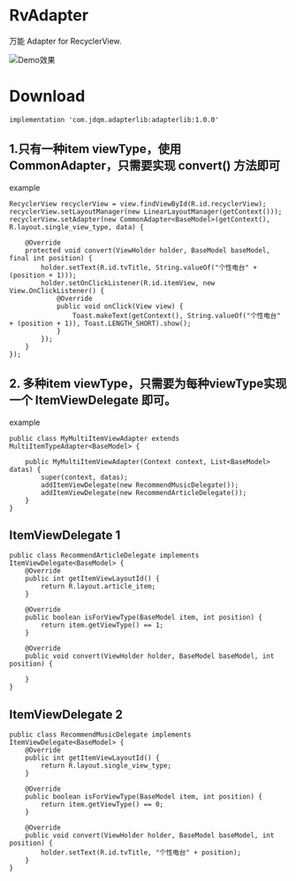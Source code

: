 # RvAdapter
万能 Adapter for RecyclerView.

![Demo效果](https://raw.githubusercontent.com/jdqm/RvAdapter/master/demo.gif)

# Download

```
implementation 'com.jdqm.adapterlib:adapterlib:1.0.0'
```

## 1.只有一种item viewType，使用 CommonAdapter，只需要实现 convert() 方法即可

example

```
RecyclerView recyclerView = view.findViewById(R.id.recyclerView);
recyclerView.setLayoutManager(new LinearLayoutManager(getContext()));
recyclerView.setAdapter(new CommonAdapter<BaseModel>(getContext(), R.layout.single_view_type, data) {

    @Override
    protected void convert(ViewHolder holder, BaseModel baseModel, final int position) {
        holder.setText(R.id.tvTitle, String.valueOf("个性电台" + (position + 1)));
        holder.setOnClickListener(R.id.itemView, new View.OnClickListener() {
            @Override
            public void onClick(View view) {
                Toast.makeText(getContext(), String.valueOf("个性电台" + (position + 1)), Toast.LENGTH_SHORT).show();
            }
        });
    }
});
```

## 2. 多种item viewType，只需要为每种viewType实现一个 ItemViewDelegate 即可。

example

```
public class MyMultiItemViewAdapter extends MultiItemTypeAdapter<BaseModel> {

    public MyMultiItemViewAdapter(Context context, List<BaseModel> datas) {
        super(context, datas);
        addItemViewDelegate(new RecommendMusicDelegate());
        addItemViewDelegate(new RecommendArticleDelegate());
    }
}
```

## ItemViewDelegate 1

```
public class RecommendArticleDelegate implements ItemViewDelegate<BaseModel> {
    @Override
    public int getItemViewLayoutId() {
        return R.layout.article_item;
    }

    @Override
    public boolean isForViewType(BaseModel item, int position) {
        return item.getViewType() == 1;
    }

    @Override
    public void convert(ViewHolder holder, BaseModel baseModel, int position) {

    }
}
```

## ItemViewDelegate 2

```
public class RecommendMusicDelegate implements ItemViewDelegate<BaseModel> {
    @Override
    public int getItemViewLayoutId() {
        return R.layout.single_view_type;
    }

    @Override
    public boolean isForViewType(BaseModel item, int position) {
        return item.getViewType() == 0;
    }

    @Override
    public void convert(ViewHolder holder, BaseModel baseModel, int position) {
        holder.setText(R.id.tvTitle, "个性电台" + position);
    }
}
```
